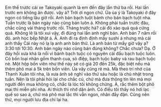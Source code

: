 Em thề trước cái xe Takoyaki quanh là em đến đây lần thứ ba rồi. Hai lần trước em không ăn được. vậy á? Trời ơi ngon chứ. Ủa ủa ý là Takoyaki ở đây ngon có tiếng lâu giờ rồi. Anh bán bạch tuột bánh cho bán bạch tuột nha. Tuần trước là bán ngày nào cũng bán luôn á. Không phải tuần trước đâu, chắc cũng vài tháng trước rồi. Tháng trước hả? cái đó xào quá quá cứng quá. Không lẽ là tôi xui vậy, đi đúng hai lần anh nghỉ bán. Anh bán 7 năm rồi đó. anh học bếp Nhật á. À. Anh đi ra định định mấy sushi á nhưng mà cái anh thấy Cái này nó lạ lạ anh anh bán thử. Là anh bán từ mấy giờ vậy ạ? 3:30 tới 10:30. Anh bán ngày nào cũng bán đúng không? Chắc chưa? Dạ. Ở đây hồi xưa khá là nổi vì bánh bạch tuộc có nguyên cái đầu bạch tuộc luôn. Có bốn loại nhân gồm thanh cua, sò điệp, bạch tuộc baby và rau bạch tuộc nè. Một hộp bốn viên như thế này sẽ có giá 20 đến 25k, đặc biệt nếu mà thêm phô mai á 5k trên bốn viên. Ủa vậy cũng rẻ mà. Mà theo trí nhớ của Thanh Xuân tôi nha, là xưa ảnh sẽ nghỉ vào thứ sáu hoặc là chủ nhật trong tuần. Nên là tôi phải hỏi lại cho chắc cú, chứ mà đưa thông tin lên mà mọi người đến mua không có, chắc là lóc tôi không chừng. À, rắc thêm bột phô mai thì miễn phí nha. Ai thích thì nhớ dặn ảnh. Có điều tôi thấy nó hơi lạc quế so sao á, chứ mà phô mai lắc thì vẫn ngon, nhân đầy đặn. Cũng nên thử, mọi người lưu địa chỉ lại ha.
